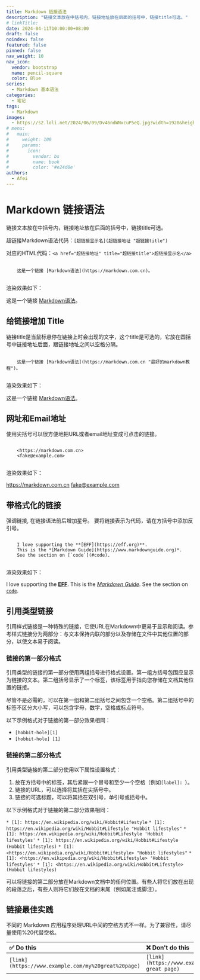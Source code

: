 ```yaml
---
title: Markdown 链接语法
description: "链接文本放在中括号内，链接地址放在后面的括号中，链接title可选。"
# linkTitle:
date: 2024-04-11T10:00:00+08:00
draft: false
noindex: false
featured: false
pinned: false
nav_weight: 10
nav_icon:
  vendor: bootstrap
  name: pencil-square
  color: Blue
series:
  - Markdown 基本语法
categories:
  - 笔记
tags:
  - Markdown
images:
  - https://s2.loli.net/2024/06/09/Dv46ndWNxcuP5eQ.jpg?width=1920&height=1440
# menu:
#   main:
#     weight: 100
#     params:
#       icon:
#         vendor: bs
#         name: book
#         color: '#e24d0e'
authors:
  - Afei
---
```


# Markdown 链接语法

链接文本放在中括号内，链接地址放在后面的括号中，链接title可选。

超链接Markdown语法代码：`[超链接显示名](超链接地址 "超链接title")`

对应的HTML代码：`<a href="超链接地址" title="超链接title">超链接显示名</a>`
```

	这是一个链接 [Markdown语法](https://markdown.com.cn)。


```

渲染效果如下：

这是一个链接 [Markdown语法](https://markdown.com.cn)。

## 给链接增加 Title

链接title是当鼠标悬停在链接上时会出现的文字，这个title是可选的，它放在圆括号中链接地址后面，跟链接地址之间以空格分隔。
```

	这是一个链接 [Markdown语法](https://markdown.com.cn "最好的markdown教程")。


```
渲染效果如下：

这是一个链接 [Markdown语法](https://markdown.com.cn "最好的markdown教程")。

## 网址和Email地址

使用尖括号可以很方便地把URL或者email地址变成可点击的链接。
```

	<https://markdown.com.cn>
	<fake@example.com>


```
渲染效果如下：

<https://markdown.com.cn>
<fake@example.com>

## 带格式化的链接

强调链接, 在链接语法前后增加星号。 要将链接表示为代码，请在方括号中添加反引号。
```

	I love supporting the **[EFF](https://eff.org)**.
	This is the *[Markdown Guide](https://www.markdownguide.org)*.
	See the section on [`code`](#code).


```
渲染效果如下：

I love supporting the **[EFF](https://eff.org)**.
This is the *[Markdown Guide](https://www.markdownguide.org)*.
See the section on [`code`](#code).


## 引用类型链接

引用样式链接是一种特殊的链接，它使URL在Markdown中更易于显示和阅读。参考样式链接分为两部分：与文本保持内联的部分以及存储在文件中其他位置的部分，以使文本易于阅读。

### 链接的第一部分格式

引用类型的链接的第一部分使用两组括号进行格式设置。第一组方括号包围应显示为链接的文本。第二组括号显示了一个标签，该标签用于指向您存储在文档其他位置的链接。

尽管不是必需的，可以在第一组和第二组括号之间包含一个空格。第二组括号中的标签不区分大小写，可以包含字母，数字，空格或标点符号。

以下示例格式对于链接的第一部分效果相同：

* `[hobbit-hole][1]`
* `[hobbit-hole] [1]`

### 链接的第二部分格式

引用类型链接的第二部分使用以下属性设置格式：

1. 放在方括号中的标签，其后紧跟一个冒号和至少一个空格（例如`[label]: `）。
2. 链接的URL，可以选择将其括在尖括号中。
3. 链接的可选标题，可以将其括在双引号，单引号或括号中。

以下示例格式对于链接的第二部分效果相同：

`* [1]: https://en.wikipedia.org/wiki/Hobbit#Lifestyle`
`* [1]: https://en.wikipedia.org/wiki/Hobbit#Lifestyle "Hobbit lifestyles"`
`* [1]: https://en.wikipedia.org/wiki/Hobbit#Lifestyle 'Hobbit lifestyles'`
`* [1]: https://en.wikipedia.org/wiki/Hobbit#Lifestyle (Hobbit lifestyles)`
`* [1]: <https://en.wikipedia.org/wiki/Hobbit#Lifestyle> "Hobbit lifestyles"`
`* [1]: <https://en.wikipedia.org/wiki/Hobbit#Lifestyle> 'Hobbit lifestyles'`
`* [1]: <https://en.wikipedia.org/wiki/Hobbit#Lifestyle> (Hobbit lifestyles)`

可以将链接的第二部分放在Markdown文档中的任何位置。有些人将它们放在出现的段落之后，有些人则将它们放在文档的末尾（例如尾注或脚注）。

## 链接最佳实践

不同的 Markdown 应用程序处理URL中间的空格方式不一样。为了兼容性，请尽量使用%20代替空格。

| ✅  Do this                                          | ❌  Don't do this                                |
| :-------------------------------------------------- | :---------------------------------------------- |
| `[link](https://www.example.com/my%20great%20page)` | `[link](https://www.example.com/my great page)` |
